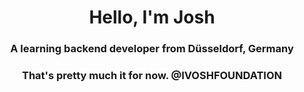<h1 align="center">Hello, I'm Josh</h1>
<h3 align="center">A learning backend developer from Düsseldorf, Germany</h3>

<h3 align="center">That's pretty much it for now. @IVOSHFOUNDATION</h3>
